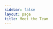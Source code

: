 ```yaml
---
sidebar: false
layout: page
title: Meet the Team
---
```


<script setup>
import {
  VPTeamPage,
  VPTeamPageTitle,
  VPTeamMembers,
  VPTeamPageSection
} from 'vitepress/theme';

const coreMembers = [
  {
    avatar: 'https://www.github.com/yyx990803.png',
    name: 'Evan You',
    title: 'Creator',
    links: [
      { icon: 'github', link: 'https://github.com/yyx990803' },
      { icon: 'twitter', link: 'https://twitter.com/youyuxi' }
    ]
  },{
    avatar: 'https://www.github.com/yyx990803.png',
    name: 'Evan You',
    title: 'Creator',
    links: [
      { icon: 'github', link: 'https://github.com/yyx990803' },
      { icon: 'twitter', link: 'https://twitter.com/youyuxi' }
    ]
  },{
    avatar: 'https://www.github.com/yyx990803.png',
    name: 'Evan You',
    title: 'Creator',
    links: [
      { icon: 'github', link: 'https://github.com/yyx990803' },
      { icon: 'twitter', link: 'https://twitter.com/youyuxi' }
    ]
  },{
    avatar: 'https://www.github.com/yyx990803.png',
    name: 'Evan You',
    title: 'Creator',
    links: [
      { icon: 'github', link: 'https://github.com/yyx990803' },
      { icon: 'twitter', link: 'https://twitter.com/youyuxi' }
    ]
  },
];

const moderators = [
  {
    avatar: 'https://www.github.com/yyx990803.png',
    name: 'Evan You',
    title: 'Creator',
    links: [
      { icon: 'github', link: 'https://github.com/yyx990803' },
      { icon: 'twitter', link: 'https://twitter.com/youyuxi' }
    ]
  },
];
</script>

<VPTeamPage>
  <VPTeamPageTitle>
    <template #title>Our Team</template>
    <template #lead>Core team members are those who are actively involved in the maintenance of one or more core projects. They have made significant contributions to the Leaf ecosystem, with a long term commitment to the success of the project and its users.</template>
  </VPTeamPageTitle>
  <VPTeamMembers size="medium" :members="coreMembers" />

  <VPTeamPageSection>
    <template #title>Community Moderators</template>
    <template #lead>
      Community moderators are volunteers who help maintain the community and keep it a friendly and welcoming place for everyone.
    </template>
    <template #members>
      <VPTeamMembers size="small" :members="moderators" />
    </template>
  </VPTeamPageSection>

  <VPTeamPageSection>
    <template #title>Former core team members</template>
    <template #lead>
      Here we honor some no-longer-active core team members who have made valuable contributions in the past.
    </template>
    <template #members>
      <VPTeamMembers size="small" :members="moderators" />
    </template>
  </VPTeamPageSection>
</VPTeamPage>
